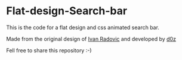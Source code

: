 # Flat-design-Search-bar

This is the code for a flat design and css animated search bar.

Made from the original design of [Ivan Radovic](https://dribbble.com/shots/2004982-Searching-for-something) and developed by [d0z](https://d0z.eu)

Fell free to share this repository :-)
